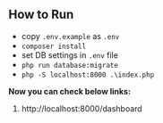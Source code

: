 ## **How to Run**

  

 - copy `.env.example` as `.env`  
 - `composer install`  
 - set DB settings in `.env` file
 - `php run database:migrate`
 - `php -S localhost:8000 .\index.php`

**Now you can check below links:** 

 1. http://localhost:8000/dashboard